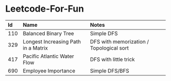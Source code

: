 # Leetcode-For-Fun

| Id   | Name                                   | Notes                                    |
|:---- |:---------------------------------------|:-----------------------------------------|
| 110  | Balanced Binary Tree                   | Simple DFS                               |
| 329  | Longest Increasing Path in a Matrix    | DFS with memorization / Topological sort |
| 417  | Pacific Atlantic Water Flow            | DFS with little trick                    |
| 690  | Employee Importance                    | Simple DFS/BFS                           |

